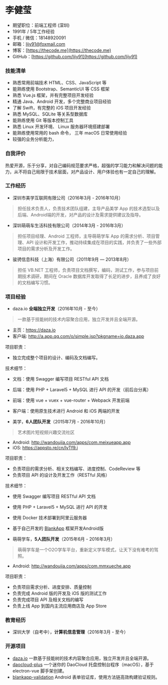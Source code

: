 # 李健莹

- 期望职位：前端工程师 (深圳)
- 1991年 / 5年工作经验
- 手机 / 微信：18148920091
- 邮箱：lijy91@foxmail.com
- 博客：[https://thecode.me](https://thecode.me)
- GitHub：[https://github.com/lijy91](https://github.com/lijy91)

### 技能清单
- 熟悉常用前端技术 HTML、CSS、JavaScript 等
- 能熟练使用 Bootstrap、SemanticUI 等 CSS 框架
- 熟悉 Vue.js 框架，并有完整项目开发经验
- 精通 Java、Android 开发，多个完整商业项目经验
- 了解 Swift，有完整的 iOS 项目开发经验
- 熟悉 MySQL、SQLite 等关系型数据库
- 能熟练使用 Git 等版本控制工具
- 熟悉 Linux 开发环境、 Linux 服务器环境搭建部署
- 能熟练使用常用的 bash 命令， 三年 macOS 日常使用经验
- 较强的业务分析能力，

### 自我评价
热爱开源，乐于分享，对自己编码规范要求严格，超强的学习能力和解决问题的能力，从不将自己局限于技术层面，对产品设计、用户体验也有一定自己的理解。

### 工作经历
- 深圳市美学互联网有限公司（2016年3月 - 2016年10月）
> 担任技术负责人，负责技术团队组建，主导产品美学 App 的技术选型以及后端、Android端的开发，对产品的设计及需求提供建议及指导。

- 深圳萌萌车生活科技有限公司（2014年3月 - 2016年3月）
> 担任项目经理、Android 工程师，主导萌萌学车 App 的需求分析、项目管理、API 设计和开发工作，推动持续集成在项目的实践，并负责了一些外部项目的需求分析及开发工作。

- 骏骋信息科技（上海）有限公司（2011年9月 — 2013年8月）
> 担任 VB.NET 工程师，负责项目文档撰写，编码，测试工作，参与项目前期技术调研，期间在 Oracle 数据库开发取得了长足的进步，且养成了良好的文档编写习惯。

### 项目经验

- daza.io **全端独立开发**（2016年10月 - 至今）
> 一款基于技能树的技术内容聚合应用，独立开发并且全端开源。

  - 主页：https://daza.io
  - 客户端: http://a.app.qq.com/o/simple.jsp?pkgname=io.daza.app

  项目职责：
  - 独立完成整个项目的设计、编码及文档编写。

  技术细节：
  - 文档：使用 Swagger 编写项目 RESTful API 文档
  - 后端：使用 PHP + Laravel5 + MySQL 进行 API 的开发（前后台分离）
  - 前端：使用 vue + vuex + vue-router + Webpack 开发前端
  - 客户端：使用原生技术进行 Android 和 iOS 两端的开发

- 美学，**6人团队开发**（2015年7月 - 2016年10月）
> 艺术图片短视频兴趣交流社区

  - Android: http://wandoujia.com/apps/com.meixueapp.app
  - iOS: https://appsto.re/cn/lvTf9.i

  项目职责：
  - 负责项目的需求分析、相关文档编写、进度控制、CodeReview 等
  - 负责项目 API 的设计及开发工作（RESTful 风格）

  技术细节：
  - 使用 Swagger 编写项目 RESTful API 文档
  - 使用 PHP + Laravel5 + MySQL 进行 API 的开发
  - 使用 Docker 技术部署到阿里云服务器
  - 基于自己开发的 [BlankApp](https://github.com/lijy91/BlankApp) 框架开发Android版

- 萌萌学车，**5人团队开发**（2015年6月 - 2016年3月）
> 萌萌学车是一个O2O学车平台，重新定义学车模式，让天下没有难考的驾照。

  - Android: http://wandoujia.com/apps/com.mmxueche.app

  项目职责：
  - 负责项目需求分析、进度安排、质量控制
  - 负责完成 Android 版的开发及 iOS 版的测试工作
  - 负责完成项目 API 及相关文档的编写
  - 负责上线 App 到国内主流应用商店及 App Store

### 教育经历

- 深圳大学（自考中），**计算机信息管理**（2016年3月 - 至今）

### 开源项目
- [daza.io](https://github.com/lijy91/daza-backend)
一款基于技能树的技术内容聚合应用，独立开发并且全端开源。
- [daocloud-plus](https://github.com/lijy91/daocloud-plus)
一个迷你的 DaoCloud 托盘控制台程序（macOS），基于 electron-vue 脚手架创建。
- [blankapp-validation](https://github.com/lijy91/blankapp-validation)
Android 表单验证库，使用方法链高效构建验证规则。

